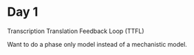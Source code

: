 # Day 1

Transcription Translation Feedback Loop (TTFL)

Want to do a phase only model instead of a mechanistic model.